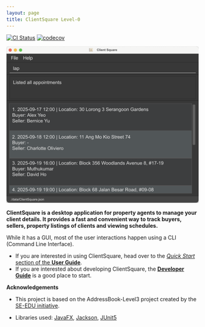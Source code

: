 ```yaml
---
layout: page
title: ClientSquare Level-0
---
```

[![CI Status](https://github.com/AY2526S1-CS2103T-F08a-3/tp/actions/workflows/gradle.yml/badge.svg)](https://github.com/AY2526S1-CS2103T-F08a-3/tp/actions/workflows/gradle.yml)
[![codecov](https://codecov.io/gh/se-edu/addressbook-level3/branch/master/graph/badge.svg)](https://codecov.io/gh/se-edu/addressbook-level3)

![Ui](images/Ui.png)

**ClientSquare is a desktop application for property agents to manage your client details. It provides a fast and convenient way to track buyers, sellers, property listings of clients and viewing schedules.** 

While it has a GUI, most of the user interactions happen using a CLI (Command Line Interface).

* If you are interested in using ClientSquare, head over to the [_Quick Start_ section of the **User Guide**](UserGuide.html#quick-start).
* If you are interested about developing ClientSquare, the [**Developer Guide**](DeveloperGuide.html) is a good place to start.


**Acknowledgements**

* This project is based on the AddressBook-Level3 project created by the [SE-EDU initiative](https://se-education.org).

* Libraries used: [JavaFX](https://openjfx.io/), [Jackson](https://github.com/FasterXML/jackson), [JUnit5](https://github.com/junit-team/junit5)
